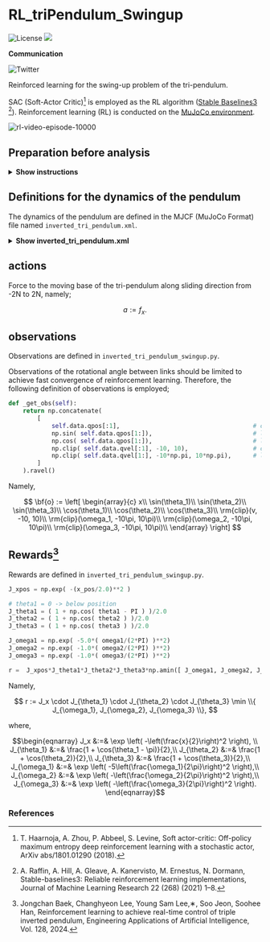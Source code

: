 # RL_triPendulum_Swingup

![License](https://img.shields.io/github/license/yuki-koyama/elasty)
<img src="https://img.shields.io/badge/-Python-F9DC3E.svg?logo=python&style=flat">


**Communication**

<a style="text-decoration: none" href="https://twitter.com/hogelungfish" target="_blank">
    <img src="https://img.shields.io/badge/twitter-%40hogelungfish-1da1f2.svg" alt="Twitter">
</a>
<p>

Reinforced learning for the swing-up problem of the tri-pendulum.

SAC (Soft-Actor Critic)[^1] is employed as the RL algorithm ([Stable Baselines3](https://stable-baselines3.readthedocs.io/en/master/) [^2]).
Reinforcement learning (RL) is conducted on the [MuJoCo environment](https://mujoco.readthedocs.io/en/stable/overview.html). 

![rl-video-episode-10000](https://github.com/user-attachments/assets/33ba400b-c4fd-4b84-9645-57075a8a7324)




## Preparation before analysis

<details><summary><b>Show instructions</b></summary>

Requirement:

* __python=3.11__

* For Reinforcement learning algorithm: __Stable Baselines3=2.3.2__

* For simulation environment: __gymnasium=0.29.1__

* For plot: __matplotlib=3.9.2__

* For matrix calculation: __numpy=1.26.0__

* For the Matlab file (*.mat) generation: __scipy=1.13.1__

* For simulation environment: __mujoco=3.2.4__

* For data logging: __tensorboard=2.18.0__

* For GPGPU: __PyTorch__

* others

````python
conda create -n py311mujoco python=3.11
conda activate py311mujoco
conda install numpy=1.26.0

# install PyTorch

pip install stable-baselines3
pip install gymnasium
pip install mujoco

# install others

git clone https://github.com/KRproject-tech/RL_triPendulum_Swingup
cd RL_triPendulum_Swingup
python exe.py

# wait until 5*1e+6 steps
````

</details>



## Definitions for the dynamics of the pendulum

The dynamics of the pendulum are defined in the MJCF (MuJoCo Format) file named `inverted_tri_pendulum.xml`.

<details><summary><b>Show inverted_tri_pendulum.xml</b></summary>
    
````xml
<!-- Cartpole Model

    The state space is populated with joints in the order that they are
    defined in this file. The actuators also operate on joints.

    State-Space (name/joint/parameter):
        - cart      slider      position (m)
        - pole      hinge       angle (rad)
        - cart      slider      velocity (m/s)
        - pole      hinge       angular velocity (rad/s)

    Actuators (name/actuator/parameter):
        - cart      motor       force x (N)

-->
<mujoco model="cartpole">
  <compiler coordinate="local" inertiafromgeom="true"/>
  <custom>
    <numeric data="2" name="frame_skip"/>
  </custom>
  <default>
    <joint damping="0.01"/>
    <geom contype="0" friction="1 0.1 0.1" rgba="0.7 0.7 0 1"/>
  </default>
  <option gravity="1e-5 0 -9.81" integrator="RK4" timestep="0.01"/>
  <size nstack="3000"/>
  <worldbody>
    <geom name="floor" pos="0 0 -3.0" rgba="0.8 0.9 0.8 1" size="40 40 40" type="plane"/>
    <geom name="rail" pos="0 0 0" quat="0.707 0 0.707 0" rgba="0.3 0.3 0.7 1" size="0.02 2" type="capsule"/>
    <body name="cart" pos="0 0 0">
      <joint axis="1 0 0" limited="true" margin="0.01" name="slider" pos="0 0 0" range="-2 2" type="slide"/>
      <geom name="cart" pos="0 0 0" quat="0.707 0 0.707 0" size="0.1 0.1" type="capsule"/>
      <body name="pole" pos="0 0 0">
        <joint axis="0 1 0" name="hinge" pos="0 0 0" type="hinge"/>
        <geom fromto="0 0 0 0 0 -0.6" name="cpole" rgba="0 0.7 0.7 1" size="0.045 0.3" type="capsule"/>
        <body name="pole2" pos="0 0 -0.6">
          <joint axis="0 1 0" name="hinge2" pos="0 0 0" type="hinge"/>
          <geom fromto="0 0 0 0 0 -0.6" name="cpole2" rgba="0 0.7 0.7 1" size="0.045 0.3" type="capsule"/>
          <body name="pole3" pos="0 0 -0.6">
            <joint axis="0 1 0" name="hinge3" pos="0 0 0" type="hinge"/>
            <geom fromto="0 0 0 0 0 -0.6" name="cpole3" rgba="0 0.7 0.7 1" size="0.045 0.3" type="capsule"/>
            <site name="tip" pos="0 0 -0.6" size="0.01 0.01"/>
          </body>
        </body>
      </body>
    </body>
  </worldbody>
  <actuator>
    <motor ctrllimited="true" ctrlrange="-2 2" gear="500" joint="slider" name="slide"/>
  </actuator>
</mujoco>
````
        
</details>



## actions

Force to the moving base of the tri-pendulum along sliding direction from -2N to 2N, namely;

$$
a := f_x.
$$

## observations

Observations are defined in `inverted_tri_pendulum_swingup.py`.

Observations of the rotational angle between links should be limited to achieve fast convergence of reinforcement learning.
Therefore, the following definition of observations is employed;

````python
def _get_obs(self):
    return np.concatenate(
        [
            self.data.qpos[:1],                                     # cart x pos [m]
            np.sin( self.data.qpos[1:]),                            # link angles [rad]   
            np.cos( self.data.qpos[1:]),                            # link angles [rad]    
            np.clip( self.data.qvel[:1], -10, 10),                  # cart x pos vel [m/s]  
            np.clip( self.data.qvel[1:], -10*np.pi, 10*np.pi),      # link angles vel [rad/s]      
        ]
    ).ravel()
````
Namely,

$$
\bf{o} := 
\left[
\begin{array}{c}
x\\
\sin(\theta_1)\\
\sin(\theta_2)\\
\sin(\theta_3)\\
\cos(\theta_1)\\
\cos(\theta_2)\\
\cos(\theta_3)\\
\rm{clip}(v, -10, 10)\\
\rm{clip}(\omega_1, -10\pi, 10\pi)\\
\rm{clip}(\omega_2, -10\pi, 10\pi)\\
\rm{clip}(\omega_3, -10\pi, 10\pi)\\
\end{array}
\right]
$$

## Rewards[^3]

Rewards are defined in `inverted_tri_pendulum_swingup.py`.

````python
J_xpos = np.exp( -(x_pos/2.0)**2 )

# theta1 = 0 -> below position
J_theta1 = ( 1 + np.cos( theta1 - PI ) )/2.0
J_theta2 = ( 1 + np.cos( theta2 ) )/2.0
J_theta3 = ( 1 + np.cos( theta3 ) )/2.0

J_omega1 = np.exp( -5.0*( omega1/(2*PI) )**2)
J_omega2 = np.exp( -1.0*( omega2/(2*PI) )**2)
J_omega3 = np.exp( -1.0*( omega3/(2*PI) )**2)

r =  J_xpos*J_theta1*J_theta2*J_theta3*np.amin([ J_omega1, J_omega2, J_omega3 ])
````

Namely, 

$$
r := J_x \cdot J_{\theta_1} \cdot J_{\theta_2} \cdot J_{\theta_3} \min \\{ J_{\omega_1}, J_{\omega_2}, J_{\omega_3} \\},
$$

where,

```math
\begin{eqnarray}
J_x &:=& \exp \left( -\left(\frac{x}{2}\right)^2 \right), \\
J_{\theta_1} &:=& \frac{1 + \cos(\theta_1 - \pi)}{2},\\
J_{\theta_2} &:=& \frac{1 + \cos(\theta_2)}{2},\\
J_{\theta_3} &:=& \frac{1 + \cos(\theta_3)}{2},\\
J_{\omega_1} &:=& \exp \left( -5\left(\frac{\omega_1}{2\pi}\right)^2 \right),\\
J_{\omega_2} &:=& \exp \left( -\left(\frac{\omega_2}{2\pi}\right)^2 \right),\\
J_{\omega_3} &:=& \exp \left( -\left(\frac{\omega_3}{2\pi}\right)^2 \right).
\end{eqnarray}
```


### References  

[^1]: T. Haarnoja, A. Zhou, P. Abbeel, S. Levine, Soft actor-critic: Off-policy maximum entropy deep reinforcement learning with a stochastic actor, ArXiv abs/1801.01290 (2018).
[^2]: A. Raffin, A. Hill, A. Gleave, A. Kanervisto, M. Ernestus, N. Dormann, Stable-baselines3: Reliable reinforcement learning implementations, Journal of Machine Learning Research 22 (268) (2021) 1–8.
[^3]: Jongchan Baek, Changhyeon Lee, Young Sam Lee,∗, Soo Jeon, Soohee Han, Reinforcement learning to achieve real-time control of triple inverted pendulum, Engineering Applications of Artificial Intelligence, Vol. 128, 2024.
